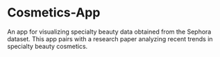 # Cosmetics-App
An app for visualizing specialty beauty data obtained from the Sephora dataset.  This app pairs with a research paper analyzing recent trends in specialty beauty cosmetics.
